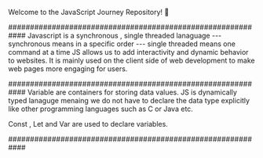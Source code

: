 Welcome to the JavaScript Journey Repository! 🚀

############################################################
Javascript is a synchronous , single threaded lanaguage
--- synchronous means in a specific order
--- single threaded means one command at a time
JS allows us to add interactivity and dynamic behavior to websites. It is mainly used on the client side of web development to make web pages more engaging for users.

############################################################
Variable are containers for storing data values. JS is dynamically typed lanaguge menaing we do not have to declare the data type explicitly like other programming languages such as C or Java etc.

Const , Let and Var are used to declare variables.

############################################################
